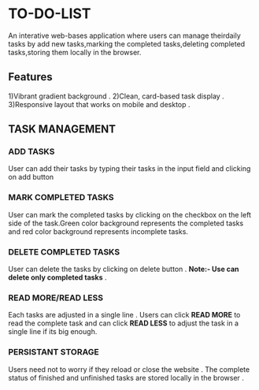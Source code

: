 # TO-DO-LIST
An interative web-bases application where users can manage theirdaily tasks by add new tasks,marking the completed tasks,deleting completed tasks,storing them locally in the browser.
## Features
1)Vibrant gradient background .
2)Clean, card-based task display .
3)Responsive layout that works on mobile and desktop .
## TASK MANAGEMENT
### ADD TASKS
User can add their tasks by typing their tasks in the input field and clicking on add button
### MARK COMPLETED TASKS
User can mark the completed tasks by clicking on the checkbox on the left side of the task.Green color background represents the completed tasks and red color background represents incomplete tasks. 
### DELETE COMPLETED TASKS
User can delete the tasks by clicking on delete button . 
**Note:- Use can delete only completed tasks** .
### READ MORE/READ LESS
Each tasks are adjusted in a single line . Users can click **READ MORE** to read the complete task and can click **READ LESS** to adjust the task in a single line if its big enough.
### PERSISTANT STORAGE
Users need not to worry if they reload or close the website . The complete status of finished and unfinished tasks are stored locally in the browser .


